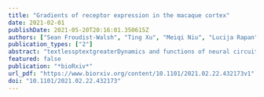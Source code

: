 ```yaml
---
title: "Gradients of receptor expression in the macaque cortex"
date: 2021-02-01
publishDate: 2021-05-20T20:16:01.350615Z
authors: ["Sean Froudist-Walsh", "Ting Xu", "Meiqi Niu", "Lucija Rapan", "Karl Zilles", "Daniel S. Margulies", "Xiao-Jing Wang", "Nicola Palomero-Gallagher"]
publication_types: ["2"]
abstract: "textlessptextgreaterDynamics and functions of neural circuits depend on synaptic interactions mediated by receptors. Therefore, a comprehensive map of receptor organization is needed to understand how different functions may emerge across distinct cortical regions. Here we use in-vitro receptor autoradiography to measure the density of 14 neurotransmitter receptor types in 109 areas of macaque cortex. We integrate the receptor data with other anatomical, genetic and functional connectivity data into a common cortical space. We uncovered a principal gradient of increasing receptor expression per neuron aligned with cortical hierarchy from early sensory cortex to higher cognitive areas. A second gradient, primarily driven by 5-HT1A receptors, peaks in the anterior and subcallosal cingulate, suggesting that the macaque may be a promising animal model for major depressive disorder. The receptor gradients may enable rapid, reliable information processing in sensory cortical areas and slow, flexible integration of information in higher cognitive areas.textless/ptextgreater"
featured: false
publication: "*bioRxiv*"
url_pdf: "https://www.biorxiv.org/content/10.1101/2021.02.22.432173v1"
doi: "10.1101/2021.02.22.432173"
---
```


